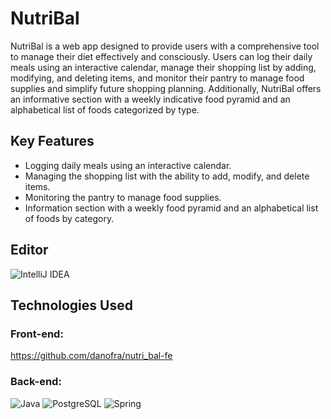 # NutriBal

NutriBal is a web app designed to provide users with a comprehensive tool to manage their diet effectively and consciously. Users can log their daily meals using an interactive calendar, manage their shopping list by adding, modifying, and deleting items, and monitor their pantry to manage food supplies and simplify future shopping planning. Additionally, NutriBal offers an informative section with a weekly indicative food pyramid and an alphabetical list of foods categorized by type.

## Key Features
- Logging daily meals using an interactive calendar.
- Managing the shopping list with the ability to add, modify, and delete items.
- Monitoring the pantry to manage food supplies.
- Information section with a weekly food pyramid and an alphabetical list of foods by category.

## Editor

  <img src="https://img.shields.io/badge/IntelliJ%20IDEA-000000?style=for-the-badge&logo=intellij-idea&logoColor=white" alt="IntelliJ IDEA">

## Technologies Used
### Front-end:
https://github.com/danofra/nutri_bal-fe

### Back-end:

<p>
  <img src="https://img.shields.io/badge/Java-007396?style=for-the-badge&logo=java&logoWidth=40&logoColor=white" alt="Java">
  <img src="https://img.shields.io/badge/PostgreSQL-336791?style=for-the-badge&logo=postgresql&logoColor=white" alt="PostgreSQL">
  <img src="https://img.shields.io/badge/Spring-6DB33F?style=for-the-badge&logo=spring&logoColor=white" alt="Spring">
</p>
